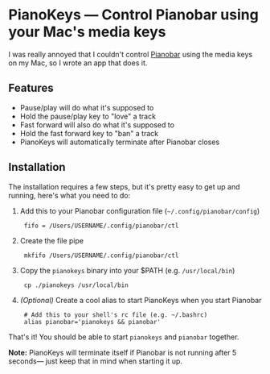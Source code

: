 # PianoKeys — Control Pianobar using your Mac's media keys

I was really annoyed that I couldn't control [Pianobar][pb] using the
media keys on my Mac, so I wrote an app that does it.

[pb]: https://github.com/PromyLOPh/pianobar

## Features

* Pause/play will do what it's supposed to
* Hold the pause/play key to "love" a track
* Fast forward will also do what it's supposed to
* Hold the fast forward key to "ban" a track
* PianoKeys will automatically terminate after Pianobar closes

## Installation

The installation requires a few steps, but it's pretty easy to get
up and running, here's what you need to do:

1. Add this to your Pianobar configuration file (`~/.config/pianobar/config`)

        fifo = /Users/USERNAME/.config/pianobar/ctl

2. Create the file pipe

        mkfifo /Users/USERNAME/.config/pianobar/ctl

3. Copy the `pianokeys` binary into your $PATH (e.g. `/usr/local/bin`)

        cp ./pianokeys /usr/local/bin

4. *(Optional)* Create a cool alias to start PianoKeys when you start Pianobar

        # Add this to your shell's rc file (e.g. ~/.bashrc)
        alias pianobar='pianokeys && pianobar'


That's it! You should be able to start `pianokeys` and `pianobar` together.

**Note:** PianoKeys will terminate itself if Pianobar is not running after 5
seconds— just keep that in mind when starting it up.
